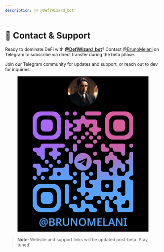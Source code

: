 ```yaml
---
description: 🧙‍♂️ @DefiWizard_bot
---
```


# 📳 Contact & Support

Ready to dominate DeFi with [**@DefiWizard\_bot**](https://t.me/DefiWizard_Bot)? Contact [@BrunoMelani](https://t.me/BrunoMelani) on Telegram to subscribe via direct transfer during the beta phase.&#x20;

Join our Telegram community for updates and support, or reach out to dev for inquiries.

<div data-full-width="false"><figure><img src="../.gitbook/assets/image (2) (1).png" alt=""><figcaption></figcaption></figure></div>

> **Note**: Website and support links will be updated post-beta. Stay tuned!

